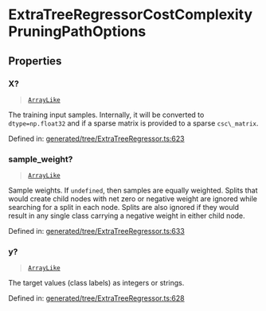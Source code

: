 # ExtraTreeRegressorCostComplexityPruningPathOptions

## Properties

### X?

> [`ArrayLike`](../types/ArrayLike.md)

The training input samples. Internally, it will be converted to `dtype=np.float32` and if a sparse matrix is provided to a sparse `csc\_matrix`.

Defined in:  [generated/tree/ExtraTreeRegressor.ts:623](https://github.com/transitive-bullshit/scikit-learn-ts/blob/122b3c0/packages/sklearn/src/generated/tree/ExtraTreeRegressor.ts#L623)

### sample\_weight?

> [`ArrayLike`](../types/ArrayLike.md)

Sample weights. If `undefined`, then samples are equally weighted. Splits that would create child nodes with net zero or negative weight are ignored while searching for a split in each node. Splits are also ignored if they would result in any single class carrying a negative weight in either child node.

Defined in:  [generated/tree/ExtraTreeRegressor.ts:633](https://github.com/transitive-bullshit/scikit-learn-ts/blob/122b3c0/packages/sklearn/src/generated/tree/ExtraTreeRegressor.ts#L633)

### y?

> [`ArrayLike`](../types/ArrayLike.md)

The target values (class labels) as integers or strings.

Defined in:  [generated/tree/ExtraTreeRegressor.ts:628](https://github.com/transitive-bullshit/scikit-learn-ts/blob/122b3c0/packages/sklearn/src/generated/tree/ExtraTreeRegressor.ts#L628)
